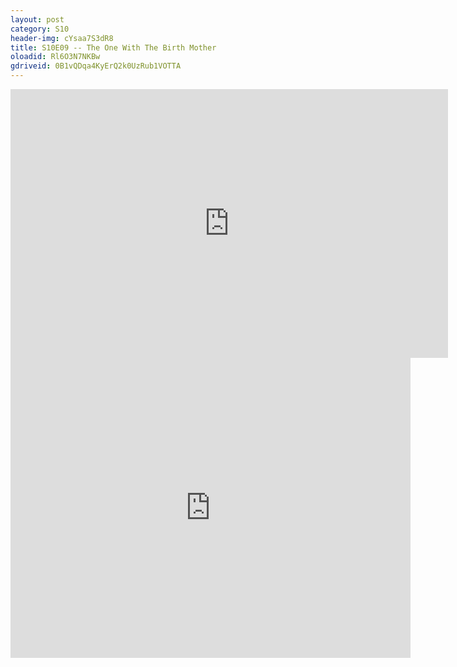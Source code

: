 ```yaml
---
layout: post 
category: S10 
header-img: cYsaa7S3dR8 
title: S10E09 -- The One With The Birth Mother 
oloadid: Rl6O3N7NKBw 
gdriveid: 0B1vQDqa4KyErQ2k0UzRub1VOTTA 
--- 
```

<!--more--> 
<iframe src='https://openload.co/embed/Rl6O3N7NKBw/' width='700' height='430' frameborder='0' scrolling='no' allowfullscreen='allowfullscreen'></iframe> 
<iframe src='https://drive.google.com/file/d/0B1vQDqa4KyErQ2k0UzRub1VOTTA/preview' width='640' height='480' frameborder='0' scrolling='no' allowfullscreen='allowfullscreen'></iframe> 